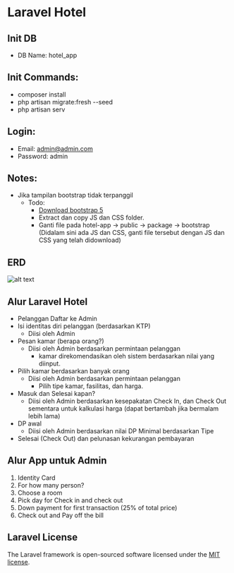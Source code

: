 # Laravel Hotel


## Init DB
- DB Name: hotel_app
## Init Commands:
- composer install
- php artisan migrate:fresh --seed
- php artisan serv

## Login:
- Email: admin@admin.com
- Password: admin

## Notes:
- Jika tampilan bootstrap tidak terpanggil
    - Todo:
        - [Download bootstrap 5](https://github.com/twbs/bootstrap/releases/download/v5.0.0-beta3/bootstrap-5.0.0-beta3-dist.zip)
        - Extract dan copy JS dan CSS folder.
        - Ganti file pada hotel-app -> public -> package -> bootstrap (Didalam sini ada JS dan CSS, ganti file tersebut dengan JS dan CSS yang telah didownload)


## ERD
![alt text](https://github.com/WailanTirajoh/laravel_hotel/blob/main/erd.PNG?raw=true)

## Alur Laravel Hotel

- Pelanggan Daftar ke Admin
- Isi identitas diri pelanggan (berdasarkan KTP)
    - Diisi oleh Admin
- Pesan kamar (berapa orang?)
    - Diisi oleh Admin berdasarkan permintaan pelanggan
        - kamar direkomendasikan oleh sistem berdasarkan nilai yang diinput.
- Pilih kamar berdasarkan banyak orang
    - Diisi oleh Admin berdasarkan permintaan pelanggan
        - Pilih tipe kamar, fasilitas, dan harga.
- Masuk dan Selesai kapan?
    - Diisi oleh Admin berdasarkan kesepakatan Check In, dan Check Out sementara untuk kalkulasi harga (dapat bertambah jika bermalam lebih lama)
- DP awal
    - Diisi oleh Admin berdasarkan nilai DP Minimal berdasarkan Tipe
- Selesai (Check Out) dan pelunasan kekurangan pembayaran


## Alur App untuk Admin
1. Identity Card
2. For how many person?
3. Choose a room
4. Pick day for Check in and check out
5. Down payment for first transaction (25% of total price)
6. Check out and Pay off the bill

## Laravel License

The Laravel framework is open-sourced software licensed under the [MIT license](https://opensource.org/licenses/MIT).
